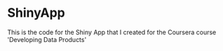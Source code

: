 # ShinyApp
This is the code for the Shiny App that I created for the Coursera course 'Developing Data Products'
